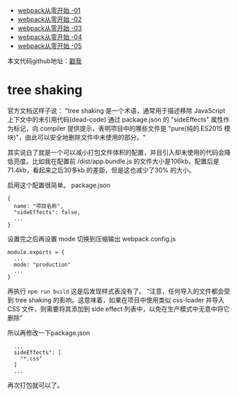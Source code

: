 * [webpack从零开始 -01](https://juejin.im/post/6893875335042564109/)
* [webpack从零开始 -02](https://juejin.im/post/6893536527469510664)
* [webpack从零开始 -03](https://juejin.im/post/6893536752812687367)
* [webpack从零开始 -04](https://juejin.im/post/6893891672145395726)
* [webpack从零开始 -05](https://juejin.im/post/6893899534360018958)

本文代码github地址：[戳我](https://github.com/ww028/webpack-learning/tree/dev-6.0)

# tree shaking
官方文档这样子说：
"tree shaking 是一个术语，通常用于描述移除 JavaScript 上下文中的未引用代码(dead-code)
通过 package.json 的 "sideEffects" 属性作为标记，向 compiler 提供提示，表明项目中的哪些文件是 "pure(纯的 ES2015 模块)"，由此可以安全地删除文件中未使用的部分。"

其实说白了就是一个可以减小打包文件体积的配置，并且引入却未使用的代码会降低亮度。比如我在配置前 /dist/app.bundle.js 的文件大小是106kb，配置后是71.4kb，看起来之后30多kb 的差距，但是这也减少了30% 的大小。

启用这个配置很简单。
package.json
```
{
  name: "项目名称",
  "sideEffects": false,
  ...
}
```

设置完之后再设置 mode 切换到压缩输出
webpack.config.js
```
module.exports = {
  ...
  mode: "production"
  ...
}
```
再执行 ```npm run build``` 这是后发现样式表没有了。
“注意，任何导入的文件都会受到 tree shaking 的影响。这意味着，如果在项目中使用类似 css-loader 并导入 CSS 文件，则需要将其添加到 side effect 列表中，以免在生产模式中无意中将它删除”

所以再修改一下package.json
```
  ...
  sideEffects": [
    "*.css"
  ]
  ...
```
再次打包就可以了。
